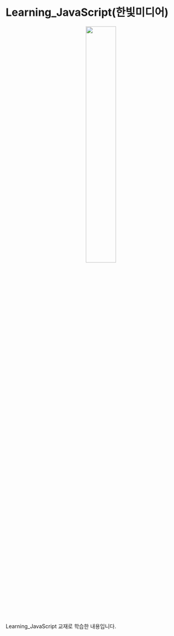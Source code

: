 # Learning_JavaScript(한빛미디어)

<center><img src ="https://user-images.githubusercontent.com/58330668/70678070-53a22080-1cd4-11ea-85c5-e8c83f002be4.jpg" width="40%"></center>

Learning_JavaScript 교재로 학습한 내용입니다.
